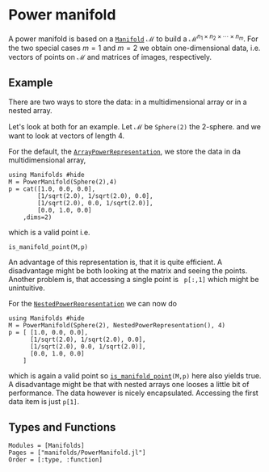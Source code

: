 # Power manifold

A power manifold is based on a [`Manifold`](@ref) $\mathcal M$ to build a
$\mathcal M^{n_1 \times n_2 \times \cdots \times n_m}$.
For the two special cases $m=1$ and $m=2$ we obtain
one-dimensional data, i.e. vectors of points on $\mathcal M$ and matrices of images,
respectively.

## Example
There are two ways to store the data: in a multidimensional array or in a nested array.

Let's look at both for an example. Let $\mathcal M$ be `Sphere(2)` the 2-sphere. and we want
to look at vectors of length 4.

For the default, the [`ArrayPowerRepresentation`](@ref), we store the data in da multidimensional array,

```@example 1
using Manifolds #hide
M = PowerManifold(Sphere(2),4)
p = cat([1.0, 0.0, 0.0],
        [1/sqrt(2.0), 1/sqrt(2.0), 0.0],
        [1/sqrt(2.0), 0.0, 1/sqrt(2.0)],
        [0.0, 1.0, 0.0]
    ,dims=2)
```

which is a valid point i.e.

```@example 1
is_manifold_point(M,p)
```

An advantage of this representation is, that it is quite efficient.
A disadvantage might be both looking at the matrix and seeing the points.
Another problem is, that accessing a single point is ` p[:,1]` which might be unintuitive.

For the [`NestedPowerRepresentation`](@ref) we can now do

```@example 2
using Manifolds #hide
M = PowerManifold(Sphere(2), NestedPowerRepresentation(), 4)
p = [ [1.0, 0.0, 0.0],
      [1/sqrt(2.0), 1/sqrt(2.0), 0.0],
      [1/sqrt(2.0), 0.0, 1/sqrt(2.0)],
      [0.0, 1.0, 0.0]
    ]
```

which is again a valid point so [`is_manifold_point`](@ref)`(M,p)` here also yields true.
A disadvantage might be that with nested arrays one looses a little bit of performance.
The data however is nicely encapsulated. Accessing the first data item is just `p[1]`.

## Types and Functions
```@autodocs
Modules = [Manifolds]
Pages = ["manifolds/PowerManifold.jl"]
Order = [:type, :function]
```
